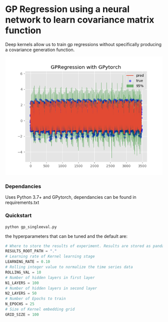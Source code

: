 # GP Regression using a neural network to learn covariance matrix function

Deep kernels allow us to train gp regressions without specifically producing a covariance generation function.

![](images/25_epochs.png)

### Dependancies
Uses Python 3.7+ and GPytorch, dependancies can be found in requirements.txt

### Quickstart
``` python gp_singleeval.py ```

the hyperparameters that can be tuned and the default are:

``` py
# Where to store the results of experiment. Results are stored as pandas.DataFrame objects exported to csv.
RESULTS_ROOT_PATH = "."
# Learning rate of Kernel learning stage
LEARNING_RATE = 0.10
# Rolling integer value to normalize the time series data
ROLLING_VAL = 10
# Number of hidden layers in first layer
N1_LAYERS = 100
# Number of hidden layers in second layer
N2_LAYERS = 50
# Number of Epochs to train
N_EPOCHS = 25
# Size of Kernel embedding grid
GRID_SIZE = 100
```